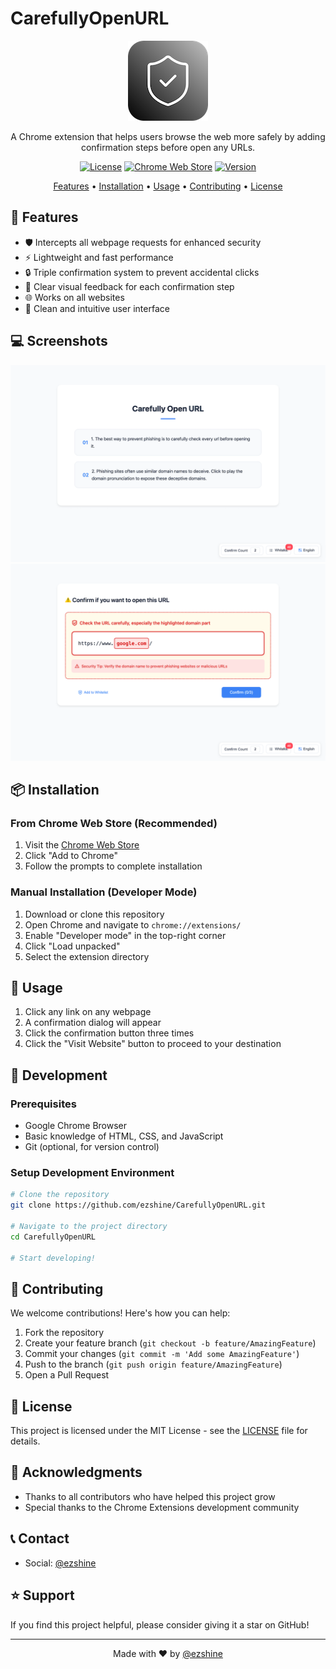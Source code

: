 # CarefullyOpenURL

<div align="center">

![CarefullyOpenURL Logo](assets/logo128.png)

A Chrome extension that helps users browse the web more safely by adding confirmation steps before open any URLs.

[![License](https://img.shields.io/badge/license-MIT-blue.svg)](LICENSE)
[![Chrome Web Store](https://img.shields.io/badge/Chrome-Extension-green.svg)](https://chromewebstore.google.com/detail/fehlepigmdlihclchflgabggapbdcapa?authuser=2&hl=en)
[![Version](https://img.shields.io/badge/version-1.0.1-brightgreen.svg)](https://github.com/ezshine/CarefullyOpenURL/releases)

[Features](#features) • [Installation](#installation) • [Usage](#usage) • [Contributing](#contributing) • [License](#license)

</div>

## 🌟 Features

- 🛡️ Intercepts all webpage requests for enhanced security
- ⚡ Lightweight and fast performance
- 🔒 Triple confirmation system to prevent accidental clicks
- 👀 Clear visual feedback for each confirmation step
- 🌐 Works on all websites
- 🎨 Clean and intuitive user interface

## 💻 Screenshots

![Screenshot 1: Confirmation Dialog](screenshot01.png)
![Screenshot 2: Settings Panel](screenshot02.png)

## 📦 Installation

### From Chrome Web Store (Recommended)
1. Visit the [Chrome Web Store](https://chromewebstore.google.com/detail/fehlepigmdlihclchflgabggapbdcapa?authuser=2&hl=en)
2. Click "Add to Chrome"
3. Follow the prompts to complete installation

### Manual Installation (Developer Mode)
1. Download or clone this repository
2. Open Chrome and navigate to `chrome://extensions/`
3. Enable "Developer mode" in the top-right corner
4. Click "Load unpacked"
5. Select the extension directory

## 🚀 Usage

1. Click any link on any webpage
2. A confirmation dialog will appear
3. Click the confirmation button three times
4. Click the "Visit Website" button to proceed to your destination

## 🔧 Development

### Prerequisites
- Google Chrome Browser
- Basic knowledge of HTML, CSS, and JavaScript
- Git (optional, for version control)

### Setup Development Environment
```bash
# Clone the repository
git clone https://github.com/ezshine/CarefullyOpenURL.git

# Navigate to the project directory
cd CarefullyOpenURL

# Start developing!
```

## 🤝 Contributing

We welcome contributions! Here's how you can help:

1. Fork the repository
2. Create your feature branch (`git checkout -b feature/AmazingFeature`)
3. Commit your changes (`git commit -m 'Add some AmazingFeature'`)
4. Push to the branch (`git push origin feature/AmazingFeature`)
5. Open a Pull Request

## 📝 License

This project is licensed under the MIT License - see the [LICENSE](LICENSE) file for details.

## 🙏 Acknowledgments

- Thanks to all contributors who have helped this project grow
- Special thanks to the Chrome Extensions development community

## 📞 Contact

- Social: [@ezshine](https://x.com/intent/follow?screen_name=ezshine)

## ⭐ Support

If you find this project helpful, please consider giving it a star on GitHub!

---

<div align="center">
Made with ❤️ by <a href='https://x.com/intent/follow?screen_name=ezshine'>@ezshine</a>
</div>